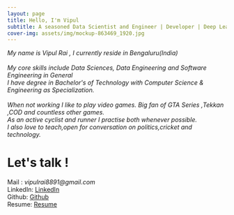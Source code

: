 ```yaml
---
layout: page
title: Hello, I'm Vipul
subtitle: A seasoned Data Scientist and Engineer | Developer | Deep Learning Enthusiast
cover-img: assets/img/mockup-863469_1920.jpg
---
```


_My name is Vipul Rai , I currently reside in Bengaluru(India)<br><br>
My core skills include Data Sciences, Data Engineering and Software Engineering in General<br>
I have degree in Bachelor's of Technology with Computer Science & Engineering as Specialization.<br><br>
When not working I like to play video games. Big fan of GTA Series ,Tekkan ,COD and countless other games.<br>
As an active cyclist and runner I practise both whenever possible.<br>
I also love to teach,open for conversation on politics,cricket and technology._

# Let's talk !

Mail : _vipulrai8891@gmail.com_<br>
LinkedIn: [LinkedIn](https://in.linkedin.com/in/vipulrai "LinkedIn Profile")<br>
Github: [Github](https://github.com/vipulrai91)<br>
Resume: [Resume](https://vipulrai91.github.io/resume/)
